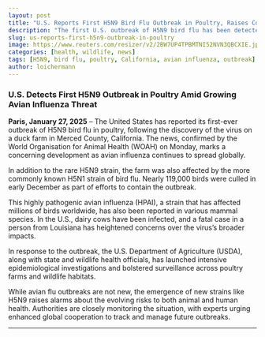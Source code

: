 ```yaml
---
layout: post
title: "U.S. Reports First H5N9 Bird Flu Outbreak in Poultry, Raises Concern Over Global Spread"
description: "The first U.S. outbreak of H5N9 bird flu has been detected on a California duck farm, alongside the H5N1 strain. Authorities ramp up surveillance and investigation."
slug: us-reports-first-h5n9-outbreak-in-poultry
image: https://www.reuters.com/resizer/v2/2BW7UP4TPBMTNI52NVN3QBCXIE.jpg?auth=5955791802ca1bbee75834975e9a17bc25973f288fa23a14c6ab011f2baeb33b&width=640&quality=80
categories: [health, wildlife, news]
tags: [H5N9, bird flu, poultry, California, avian influenza, outbreak]
author: loichermann
---
```


### U.S. Detects First H5N9 Outbreak in Poultry Amid Growing Avian Influenza Threat

**Paris, January 27, 2025** – The United States has reported its first-ever outbreak of H5N9 bird flu in poultry, following the discovery of the virus on a duck farm in Merced County, California. The news, confirmed by the World Organisation for Animal Health (WOAH) on Monday, marks a concerning development as avian influenza continues to spread globally.

In addition to the rare H5N9 strain, the farm was also affected by the more commonly known H5N1 strain of bird flu. Nearly 119,000 birds were culled in early December as part of efforts to contain the outbreak.

This highly pathogenic avian influenza (HPAI), a strain that has affected millions of birds worldwide, has also been reported in various mammal species. In the U.S., dairy cows have been infected, and a fatal case in a person from Louisiana has heightened concerns over the virus’s broader impacts.

In response to the outbreak, the U.S. Department of Agriculture (USDA), along with state and wildlife health officials, has launched intensive epidemiological investigations and bolstered surveillance across poultry farms and wildlife habitats.

While avian flu outbreaks are not new, the emergence of new strains like H5N9 raises alarms about the evolving risks to both animal and human health. Authorities are closely monitoring the situation, with experts urging enhanced global cooperation to track and manage future outbreaks.

---

